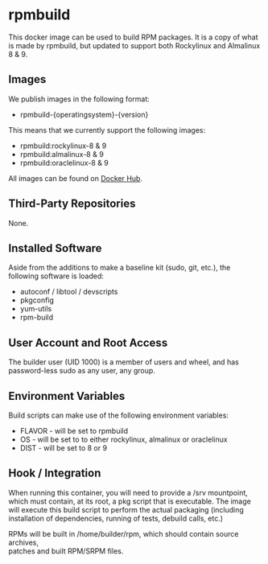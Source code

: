 # rpmbuild

This docker image can be used to build RPM packages. It is a copy of what is
made by rpmbuild, but updated to support both Rockylinux and Almalinux 8 & 9.

## Images

We publish images in the following format:

- rpmbuild-{operatingsystem}-{version}

This means that we currently support the following images:

- rpmbuild:rockylinux-8 & 9
- rpmbuild:almalinux-8 & 9
- rpmbuild:oraclelinux-8 & 9

All images can be found on [Docker Hub](https://hub.docker.com/r/sensson/rpmbuild).

## Third-Party Repositories

None.

## Installed Software

Aside from the additions to make a baseline kit (sudo, git, etc.), the
following software is loaded:

- autoconf / libtool / devscripts
- pkgconfig
- yum-utils
- rpm-build

## User Account and Root Access

The builder user (UID 1000) is a member of users and wheel, and has
password-less sudo as any user, any group.

## Environment Variables

Build scripts can make use of the following environment variables:

- FLAVOR - will be set to rpmbuild
- OS - will be set to to either rockylinux, almalinux or oraclelinux
- DIST - will be set to 8 or 9

## Hook / Integration

When running this container, you will need to provide a /srv mountpoint, which
must contain, at its root, a pkg script that is executable. The image will
execute this build script to perform the actual packaging (including
installation of dependencies, running of tests, debuild calls, etc.)

RPMs will be built in /home/builder/rpm, which should contain source archives,\
patches and built RPM/SRPM files.
